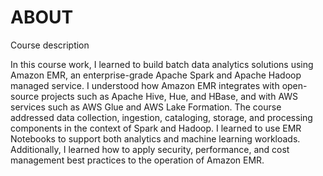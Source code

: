 # ABOUT

Course description

In this course work, I learned to build batch data analytics solutions using Amazon EMR, an enterprise-grade Apache Spark and Apache Hadoop managed service. I understood how Amazon EMR integrates with open-source projects such as Apache Hive, Hue, and HBase, and with AWS services such as AWS Glue and AWS Lake Formation. The course addressed data collection, ingestion, cataloging, storage, and processing components in the context of Spark and Hadoop. I learned to use EMR Notebooks to support both analytics and machine learning workloads. Additionally, I learned how to apply security, performance, and cost management best practices to the operation of Amazon EMR.